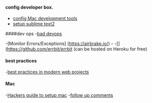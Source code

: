 #### config developer box.

- [config Mac development tools](http://www.josebrowne.com/from-windows-to-mac-dev.html)
- [setup sublime text2](http://drewbarontini.com/setup/sublime-text/)


####dev ops
-[bad devops](http://jeffknupp.com/blog/2014/04/15/how-devops-is-killing-the-developer/)

-[Monitor Errors/Exceptions] (https://airbrake.io/)
-[](https://rollbar.com/)
-[](https://github.com/errbit/errbit (can be hosted on Heroku for free)

#### best practices

-[best practices in modern web projects](https://news.ycombinator.com/item?id=7953616)


#### Mac
-[Hackers guide to setup mac](http://lapwinglabs.com/blog/hacker-guide-to-setting-up-your-mac)
-[follow up comments](https://news.ycombinator.com/item?id=8402079)
